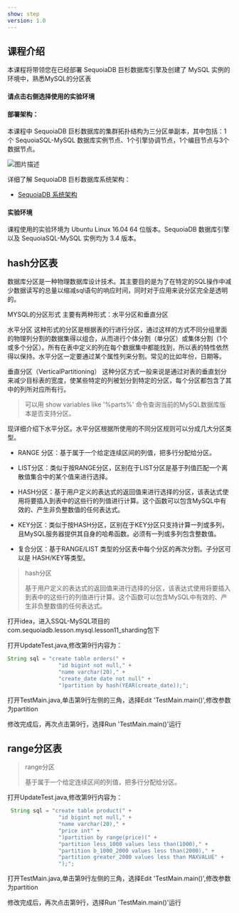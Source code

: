 ```yaml
---
show: step
version: 1.0 
---
```

 
## 课程介绍

本课程将带领您在已经部署 SequoiaDB 巨杉数据库引擎及创建了 MySQL 实例的环境中，熟悉MySQL的分区表

#### 请点击右侧选择使用的实验环境

#### 部署架构：

本课程中 SequoiaDB 巨杉数据库的集群拓扑结构为三分区单副本，其中包括：1个 SequoiaSQL-MySQL 数据库实例节点、1个引擎协调节点，1个编目节点与3个数据节点。

![图片描述](https://doc.shiyanlou.com/courses/1469/1207281/8d88e6faed223a26fcdc66fa2ef8d3c5)

详细了解 SequoiaDB 巨杉数据库系统架构：

- [SequoiaDB 系统架构](http://doc.sequoiadb.com/cn/sequoiadb-cat_id-1519649201-edition_id-0)

#### 实验环境

课程使用的实验环境为 Ubuntu Linux 16.04 64 位版本。SequoiaDB 数据库引擎以及 SequoiaSQL-MySQL 实例均为 3.4 版本。

## hash分区表

数据库分区是一种物理数据库设计技术。其主要目的是为了在特定的SQL操作中减少数据读写的总量以缩减sql语句的响应时间，同时对于应用来说分区完全是透明的。

MYSQL的分区形式
主要有两种形式：水平分区和垂直分区

水平分区
这种形式的分区是根据表的行进行分区，通过这样的方式不同分组里面的物理列分割的数据集得以组合，从而进行个体分割（单分区）或集体分割（1个或多个分区）。所有在表中定义的列在每个数据集中都能找到，所以表的特性依然得以保持。水平分区一定要通过某个属性列来分割。常见的比如年份，日期等。

垂直分区（VerticalPartitioning）
这种分区方式一般来说是通过对表的垂直划分来减少目标表的宽度，使某些特定的列被划分到特定的分区，每个分区都包含了其中的列所对应所有行。

> 可以用 show variables like '%parts%' 命令查询当前的MySQL数据库版本是否支持分区。

现详细介绍下水平分区。水平分区根据所使用的不同分区规则可以分成几大分区类型。

- RANGE 分区：基于属于一个给定连续区间的列值，把多行分配给分区。

- LIST分区：类似于按RANGE分区，区别在于LIST分区是基于列值匹配一个离散值集合中的某个值来进行选择。

- HASH分区：基于用户定义的表达式的返回值来进行选择的分区，该表达式使用将要插入到表中的这些行的列值进行计算。这个函数可以包含MySQL中有效的、产生非负整数值的任何表达式。

- KEY分区：类似于按HASH分区，区别在于KEY分区只支持计算一列或多列，且MySQL服务器提供其自身的哈希函数。必须有一列或多列包含整数值。

- 复合分区：基于RANGE/LIST 类型的分区表中每个分区的再次分割。子分区可以是 HASH/KEY等类型。

> hash分区
>
> 基于用户定义的表达式的返回值来进行选择的分区，该表达式使用将要插入到表中的这些行的列值进行计算。这个函数可以包含MySQL中有效的、产生非负整数值的任何表达式。

打开idea，进入SSQL-MySQL项目的com.sequoiadb.lesson.mysql.lesson11_sharding包下

打开UpdateTest.java,修改第9行内容为：

```java
String sql = "create table orders(" +
                "id bigint not null," +
                "name varchar(20)," +
                "create_date date not null" +
                ")partition by hash(YEAR(create_date));";
```

打开TestMain.java,单击第9行左侧的三角，选择Edit 'TestMain.main()',修改参数为partition

修改完成后，再次点击第9行，选择Run 'TestMain.main()'运行

## range分区表

> range分区
>
> 基于属于一个给定连续区间的列值，把多行分配给分区。

打开UpdateTest.java,修改第9行内容为：

```java
 String sql = "create table product(" +
                "id bigint not null," +
                "name varchar(20)," +
                "price int" +
                ")partition by range(price)(" +
                "partition less_1000 values less than(1000)," +
                "partition b_1000_2000 values less than(2000)," +
                "partition greater_2000 values less than MAXVALUE" +
                ");";
```

打开TestMain.java,单击第9行左侧的三角，选择Edit 'TestMain.main()',修改参数为partition

修改完成后，再次点击第9行，选择Run 'TestMain.main()'运行

